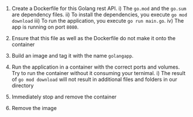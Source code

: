 1. Create a Dockerfile for this Golang rest API.
   i) The `go.mod` and the `go.sum` are dependency files.
   ii) To install the dependencies, you execute `go mod download`
   iii) To run the application, you execute `go run main.go`.
   iv) The app is running on port `8080`.

2. Ensure that this file as well as the Dockerfile do not make it onto the container

3. Build an image and tag it with the name `golangapp`.

4. Run the application in a container with the correct ports and volumes. Try to run the container without it consuming your ternimal.
   i) The result of `go mod download` will not result in additional files and folders in our directory

5. Immediately stop and remove the container

6. Remove the image